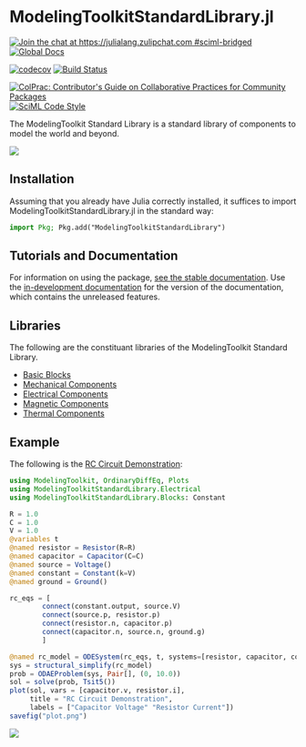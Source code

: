 # ModelingToolkitStandardLibrary.jl

[![Join the chat at https://julialang.zulipchat.com #sciml-bridged](https://img.shields.io/static/v1?label=Zulip&message=chat&color=9558b2&labelColor=389826)](https://julialang.zulipchat.com/#narrow/stream/279055-sciml-bridged)
[![Global Docs](https://img.shields.io/badge/docs-SciML-blue.svg)](https://docs.sciml.ai/ModelingToolkitStandardLibrary/stable/)

[![codecov](https://codecov.io/gh/SciML/ModelingToolkitStandardLibrary.jl/branch/main/graph/badge.svg)](https://codecov.io/gh/SciML/ModelingToolkitStandardLibrary.jl)
[![Build Status](https://github.com/SciML/ModelingToolkitStandardLibrary.jl/workflows/CI/badge.svg)](https://github.com/SciML/ModelingToolkitStandardLibrary.jl/actions?query=workflow%3ACI)

[![ColPrac: Contributor's Guide on Collaborative Practices for Community Packages](https://img.shields.io/badge/ColPrac-Contributor's%20Guide-blueviolet)](https://github.com/SciML/ColPrac)
[![SciML Code Style](https://img.shields.io/static/v1?label=code%20style&message=SciML&color=9558b2&labelColor=389826)](https://github.com/SciML/SciMLStyle)

The ModelingToolkit Standard Library is a standard library of components to model the world and beyond.

![](https://user-images.githubusercontent.com/1814174/172000112-3579f5cf-c370-48c2-8047-558fbc46aeb6.png)

## Installation

Assuming that you already have Julia correctly installed, it suffices to import
ModelingToolkitStandardLibrary.jl in the standard way:

```julia
import Pkg; Pkg.add("ModelingToolkitStandardLibrary")
```

## Tutorials and Documentation

For information on using the package,
[see the stable documentation](https://docs.sciml.ai/ModelingToolkitStandardLibrary/stable/). Use the
[in-development documentation](https://docs.sciml.ai/ModelingToolkitStandardLibrary/dev/) for the version of
the documentation, which contains the unreleased features.

## Libraries

The following are the constituant libraries of the ModelingToolkit Standard Library.

- [Basic Blocks](https://docs.sciml.ai/ModelingToolkitStandardLibrary/stable/API/blocks/)
- [Mechanical Components](https://docs.sciml.ai/ModelingToolkitStandardLibrary/stable/API/mechanical/)
- [Electrical Components](https://docs.sciml.ai/ModelingToolkitStandardLibrary/stable/API/electrical/)
- [Magnetic Components](https://docs.sciml.ai/ModelingToolkitStandardLibrary/stable/API/magnetic/)
- [Thermal Components](https://docs.sciml.ai/ModelingToolkitStandardLibrary/stable/API/thermal/)

## Example

The following is the [RC Circuit Demonstration](https://docs.sciml.ai/ModelingToolkitStandardLibrary/stable/tutorials/rc_circuit/):

```julia
using ModelingToolkit, OrdinaryDiffEq, Plots
using ModelingToolkitStandardLibrary.Electrical
using ModelingToolkitStandardLibrary.Blocks: Constant

R = 1.0
C = 1.0
V = 1.0
@variables t
@named resistor = Resistor(R=R)
@named capacitor = Capacitor(C=C)
@named source = Voltage()
@named constant = Constant(k=V)
@named ground = Ground()

rc_eqs = [
        connect(constant.output, source.V)
        connect(source.p, resistor.p)
        connect(resistor.n, capacitor.p)
        connect(capacitor.n, source.n, ground.g)
        ]

@named rc_model = ODESystem(rc_eqs, t, systems=[resistor, capacitor, constant, source, ground])
sys = structural_simplify(rc_model)
prob = ODAEProblem(sys, Pair[], (0, 10.0))
sol = solve(prob, Tsit5())
plot(sol, vars = [capacitor.v, resistor.i],
     title = "RC Circuit Demonstration",
     labels = ["Capacitor Voltage" "Resistor Current"])
savefig("plot.png")
```

![](https://user-images.githubusercontent.com/1814174/164912983-c3f73628-0e19-4e42-b085-4f62ba6f23d1.png)
